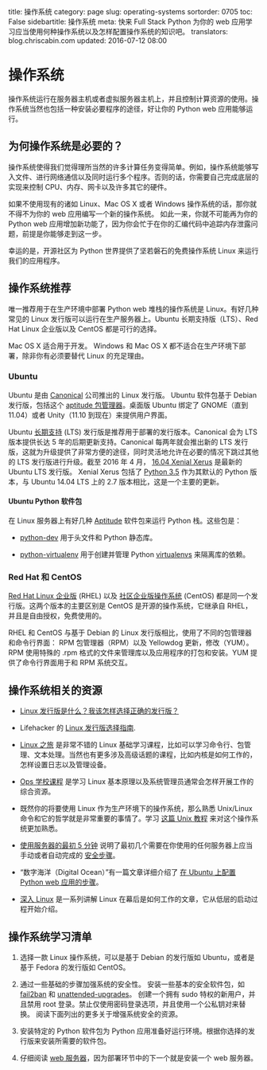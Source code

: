 title: 操作系统
category: page
slug: operating-systems
sortorder: 0705
toc: False
sidebartitle: 操作系统
meta: 快来 Full Stack Python 为你的 web 应用学习应当使用何种操作系统以及怎样配置操作系统的知识吧。
translators: blog.chriscabin.com
updated: 2016-07-12 08:00


# 操作系统
操作系统运行在服务器主机或者虚拟服务器主机上，并且控制计算资源的使用。操作系统当然也包括一种安装必要程序的途径，好让你的 Python web 应用能够运行。


## 为何操作系统是必要的？
操作系统使得我们觉得理所当然的许多计算任务变得简单。例如，操作系统能够写入文件、进行网络通信以及同时运行多个程序。否则的话，你需要自己完成底层的实现来控制 CPU、内存、网卡以及许多其它的硬件。

如果不使用现有的诸如 Linux、Mac OS X 或者 Windows 操作系统的话，那你就不得不为你的 web 应用编写一个新的操作系统。 如此一来，你就不可能再为你的 Python web 应用增加新功能了，因为你会忙于在你的汇编代码中追踪内存泄露问题，前提是你能够走到这一步。

幸运的是，开源社区为 Python 世界提供了坚若磐石的免费操作系统 Linux 来运行我们的应用程序。


## 操作系统推荐
唯一推荐用于在生产环境中部署 Python web 堆栈的操作系统是 Linux。有好几种常见的 Linux 发行版可以运行在生产服务器上。Ubuntu 长期支持版（LTS）、Red Hat Linux 企业版以及 CentOS 都是可行的选择。

Mac OS X 适合用于开发。 Windows 和 Mac 
OS X 都不适合在生产环境下部署，除非你有必须要替代 Linux 的充足理由。

### Ubuntu
Ubuntu 是由
[Canonical](http://www.canonical.com/) 公司推出的 Linux 发行版。 Ubuntu 软件包基于 Debian 发行版，包括这个 
[aptitude 包管理器](http://wiki.debian.org/Apt)。桌面版 Ubuntu 绑定了 GNOME（直到 11.04）或者 Unity（11.10 到现在）来提供用户界面。

Ubuntu [长期支持](https://wiki.ubuntu.com/LTS) (LTS) 发行版是推荐用于部署的发行版本。Canonical 会为 LTS 版本提供长达 5 年的后期更新支持。Canonical 每两年就会推出新的 LTS 发行版，这就为升级提供了非常方便的途径，同时灵活地允许在必要的情况下跳过其他的 LTS 发行版进行升级。截至 2016 年 4 月，
[16.04 Xenial Xerus](https://wiki.ubuntu.com/XenialXerus/ReleaseNotes)
是最新的 Ubuntu LTS 发行版。 Xenial Xerus 包括了
[Python 3.5](/python-2-or-3.html) 作为其默认的 Python 版本，与 Ubuntu 14.04 LTS 上的 2.7 版本相比，这是一个主要的更新。 


#### Ubuntu Python 软件包
在 Linux 服务器上有好几种
[Aptitude](https://help.ubuntu.com/12.04/serverguide/aptitude.html)
软件包来运行 Python 栈。这些包是： 

* [python-dev](http://packages.ubuntu.com/precise/python-dev) 用于头文件和 Python 静态库。

* [python-virtualenv](http://packages.ubuntu.com/precise/python-virtualenv)
  用于创建并管理 Python 
  [virtualenvs](https://virtualenv.pypa.io/en/latest/) 来隔离库的依赖。


### Red Hat 和 CentOS
[Red Hat Linux 企业版](http://www.redhat.com/products/enterprise-linux/)
(RHEL) 以及 [社区企业版操作系统](http://www.centos.org/)
(CentOS) 都是同一个发行版。这两个版本的主要区别是 CentOS 是开源的操作系统，它继承自 RHEL，并且是自由授权，免费使用的。

RHEL 和 CentOS 与基于 Debian 的 Linux 发行版相比，使用了不同的包管理器和命令行界面： RPM 包管理器（RPM）以及 
Yellowdog 更新，修改（YUM）。RPM 使用特殊的 .rpm 格式的文件来管理库以及应用程序的打包和安装。YUM
提供了命令行界面用于和 RPM 系统交互。


## 操作系统相关的资源
* [Linux 发行版是什么？我该怎样选择正确的发行版？](http://www.linux.org/threads/selecting-a-linux-distribution.4087/)

* Lifehacker 的 [Linux 发行版选择指南](http://lifehacker.com/5889950/how-to-find-the-perfect-linux-distribution-for-you).

* [Linux 之旅](https://linuxjourney.com/) 是非常不错的 Linux 基础学习课程，比如可以学习命令行、包管理、文本处理。当然也有更多涉及高级话题的课程，比如内核是如何工作的，怎样设置日志以及管理设备。

* [Ops 学校课程](http://www.opsschool.org/en/latest/) 是学习 Linux 基本原理以及系统管理员通常会怎样开展工作的综合资源。

* 既然你的将要使用 Linux 作为生产环境下的操作系统，那么熟悉 Unix/Linux 命令和它的哲学就是非常重要的事情了。学习
  [这篇 Unix 教程](http://www.oliverelliott.org/article/computing/tut_unix/)
  来对这个操作系统更加熟悉。

* [使用服务器的最初 5 分钟](http://plusbryan.com/my-first-5-minutes-on-a-server-or-essential-security-for-linux-servers)
  说明了最初几个需要在你使用的任何服务器上应当手动或者自动完成的 [安全步骤](/web-application-security.html)。

* “数字海洋（Digital Ocean）”有一篇文章详细介绍了
  [在 Ubuntu 上配置 Python web 应用的步骤](https://www.digitalocean.com/community/articles/how-to-set-up-ubuntu-cloud-servers-for-python-web-applications)。

* [深入 Linux](http://0xax.gitbooks.io/linux-insides/content/index.html) 是一系列讲解 Linux 在幕后是如何工作的文章，它从低层的启动过程开始介绍。


## 操作系统学习清单
1. 选择一款 Linux 操作系统，可以是基于 Debian 的发行版如 Ubuntu，或者是基于 Fedora 的发行版如 CentOS。

1. 通过一些基础的步骤加强系统的安全性。 安装一些基本的安全软件包，如 
   [fail2ban](http://www.fail2ban.org/wiki/index.php/Main_Page) 和
   [unattended-upgrades](https://help.ubuntu.com/community/AutomaticSecurityUpdates)。
   创建一个拥有 sudo 特权的新用户，并且禁用 root 登录。禁止仅使用密码登录选项，并且使用一个公私钥对来替换。 阅读下面列出的更多关于增强系统安全的资源。

1. 安装特定的 Python 软件包为 Python 应用准备好运行环境。根据你选择的发行版来安装所需要的软件包。

1. 仔细阅读 [web 服务器](/web-servers.html)，因为部署环节中的下一个就是安装一个 web 服务器。 

